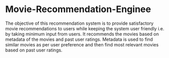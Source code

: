 # Movie-Recommendation-Enginee

The objective of this recommendation system is to provide satisfactory movie recommendations
to users while keeping the system user friendly i.e. by taking minimum input from users.
It recommends the movies based on metadata of the movies and past user ratings. Metadata is
used to find similar movies as per user preference and then find most relevant movies based on
past user ratings.
